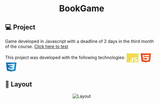 <h1 align="center">BookGame</h1>

## 💻 Project

Game developed in Javascript with a deadline of 2 days in the third month of the course. <a href="http://ubuntu.alphaedtech.org.br/aspirante/reinansantos/bookgame" target="_blank">Click here to test</a>
  
<p>This project was developed with the following technologies: 
  <img align="center" title="Javascript" alt="Javascript" height="30" width="40" src="https://raw.githubusercontent.com/devicons/devicon/master/icons/javascript/javascript-plain.svg">
  <img align="center" title="HTML5" alt="HTML5" height="30" width="40" src="https://raw.githubusercontent.com/devicons/devicon/master/icons/html5/html5-original.svg">
  <img align="center" title="CSS3" alt="CSS3" height="30" width="40" src="https://raw.githubusercontent.com/devicons/devicon/master/icons/css3/css3-original.svg">
</p>
                                                          


## 📐 Layout

<p align="center">
  <img alt="Layout" src="https://user-images.githubusercontent.com/78664426/123471443-2c682700-d5cc-11eb-8c35-7630a9241c51.png" />
</p>
